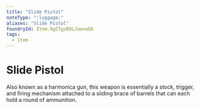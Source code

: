 ```yaml
---
title: "Slide Pistol"
noteType: ":luggage:"
aliases: "Slide Pistol"
foundryId: Item.9gCTgzBVLJaaveQX
tags:
  - Item
---
```


# Slide Pistol

Also known as a harmonica gun, this weapon is essentially a stock, trigger, and firing mechanism attached to a sliding brace of barrels that can each hold a round of ammunition.

